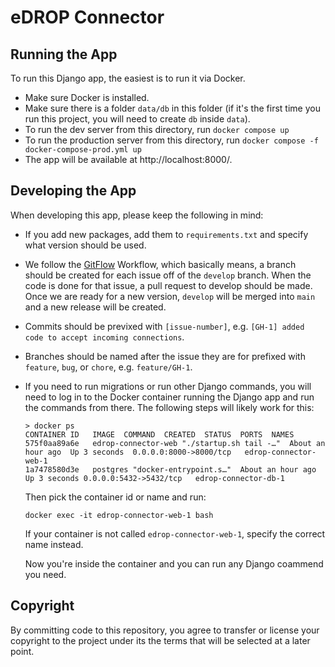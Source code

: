# eDROP Connector

## Running the App
To run this Django app, the easiest is to run it via Docker. 

- Make sure Docker is installed.
- Make sure there is a folder `data/db` in this folder (if it's the first time you run this project, you will need to create `db` inside `data`).
- To run the dev server from this directory, run `docker compose up`
- To run the production server from this directory, run `docker compose -f docker-compose-prod.yml up`
- The app will be available at http://localhost:8000/.

## Developing the App

When developing this app, please keep the following in mind:

- If you add new packages, add them to `requirements.txt` and specify what version should be used.
- We follow the [GitFlow](https://www.atlassian.com/git/tutorials/comparing-workflows/gitflow-workflow) Workflow, which basically means, a branch should be created for each issue off of the `develop` branch. When the code is done for that issue, a pull request to develop should be made. Once we are ready for a new version, `develop` will be merged into `main` and a new release will be created.
- Commits should be previxed with `[issue-number]`, e.g. `[GH-1] added code to accept incoming connections`.
- Branches should be named after the issue they are for prefixed with `feature`, `bug`, or `chore`, e.g. `feature/GH-1`.
- If you need to run migrations or run other Django commands, you will need to log in to the Docker container running the Django app and run the commands from there. The following steps will likely work for this:
   ```
   > docker ps
   CONTAINER ID   IMAGE  COMMAND  CREATED  STATUS  PORTS  NAMES
   575f0aa89a6e   edrop-connector-web "./startup.sh tail -…"  About an hour ago  Up 3 seconds  0.0.0.0:8000->8000/tcp   edrop-connector-web-1
   1a7478580d3e   postgres "docker-entrypoint.s…"  About an hour ago  Up 3 seconds 0.0.0.0:5432->5432/tcp   edrop-connector-db-1
   ```
   Then pick the container id or name and run:
   ```
   docker exec -it edrop-connector-web-1 bash
   ```
   If your container is not called `edrop-connector-web-1`, specify the correct name instead.

   Now you're inside the container and you can run any Django coammend you need.


## Copyright 
By committing code to this repository, you agree to transfer or license your copyright to the project under its the terms that will be selected at a later point.